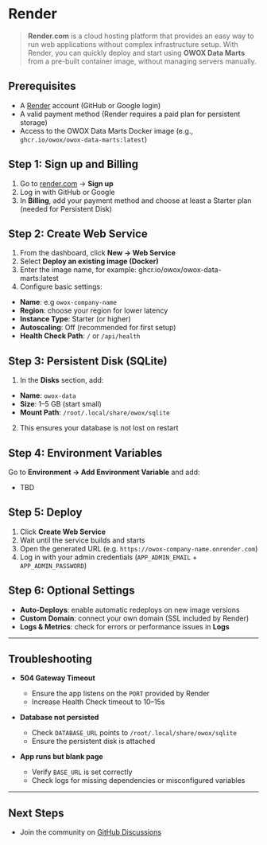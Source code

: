 # Render

> **Render.com** is a cloud hosting platform that provides an easy way to run web applications without complex infrastructure setup. With Render, you can quickly deploy and start using **OWOX Data Marts** from a pre-built container image, without managing servers manually.

## Prerequisites

- A [Render](https://render.com) account (GitHub or Google login)
- A valid payment method (Render requires a paid plan for persistent storage)
- Access to the OWOX Data Marts Docker image (e.g., `ghcr.io/owox/owox-data-marts:latest`)

## Step 1: Sign up and Billing

1. Go to [render.com](https://render.com) → **Sign up**
2. Log in with GitHub or Google
3. In **Billing**, add your payment method and choose at least a Starter plan (needed for Persistent Disk)

## Step 2: Create Web Service

1. From the dashboard, click **New → Web Service**
2. Select **Deploy an existing image (Docker)**
3. Enter the image name, for example:  ghcr.io/owox/owox-data-marts:latest
4. Configure basic settings:

- **Name**: e.g `owox-company-name`
- **Region**: choose your region for lower latency
- **Instance Type**: Starter (or higher)
- **Autoscaling**: Off (recommended for first setup)
- **Health Check Path**: `/` or `/api/health`

## Step 3: Persistent Disk (SQLite)

1. In the **Disks** section, add:

- **Name**: `owox-data`
- **Size**: 1–5 GB (start small)
- **Mount Path**: `/root/.local/share/owox/sqlite`

2. This ensures your database is not lost on restart

## Step 4: Environment Variables

Go to **Environment → Add Environment Variable** and add:

- TBD

## Step 5: Deploy

1. Click **Create Web Service**
2. Wait until the service builds and starts
3. Open the generated URL (e.g. `https://owox-company-name.onrender.com`)
4. Log in with your admin credentials (`APP_ADMIN_EMAIL` + `APP_ADMIN_PASSWORD`)

## Step 6: Optional Settings

- **Auto-Deploys**: enable automatic redeploys on new image versions
- **Custom Domain**: connect your own domain (SSL included by Render)
- **Logs & Metrics**: check for errors or performance issues in **Logs**

---

## Troubleshooting

- **504 Gateway Timeout**
  - Ensure the app listens on the `PORT` provided by Render
  - Increase Health Check timeout to 10–15s

- **Database not persisted**  
  - Check `DATABASE_URL` points to `/root/.local/share/owox/sqlite`
  - Ensure the persistent disk is attached

- **App runs but blank page**  
  - Verify `BASE_URL` is set correctly
  - Check logs for missing dependencies or misconfigured variables

---

## Next Steps

- Join the community on [GitHub Discussions](https://github.com/OWOX/owox-data-marts/discussions)

